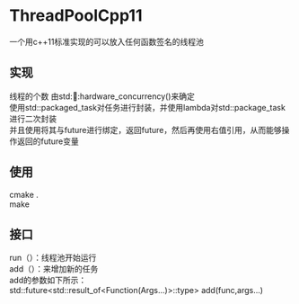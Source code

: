# ThreadPoolCpp11  
一个用c++11标准实现的可以放入任何函数签名的线程池  

## 实现
线程的个数 由std::thread::hardware_concurrency()来确定  
使用std::packaged_task对任务进行封装，并使用lambda对std::package_task进行二次封装  
并且使用将其与future进行绑定，返回future，然后再使用右值引用，从而能够操作返回的future变量  

## 使用  
cmake .  
make  

## 接口
run（）：线程池开始运行  
add（）：来增加新的任务  
add的参数如下所示：   
std::future<std::result_of<Function(Args...)>::type> add(func,args...)  

